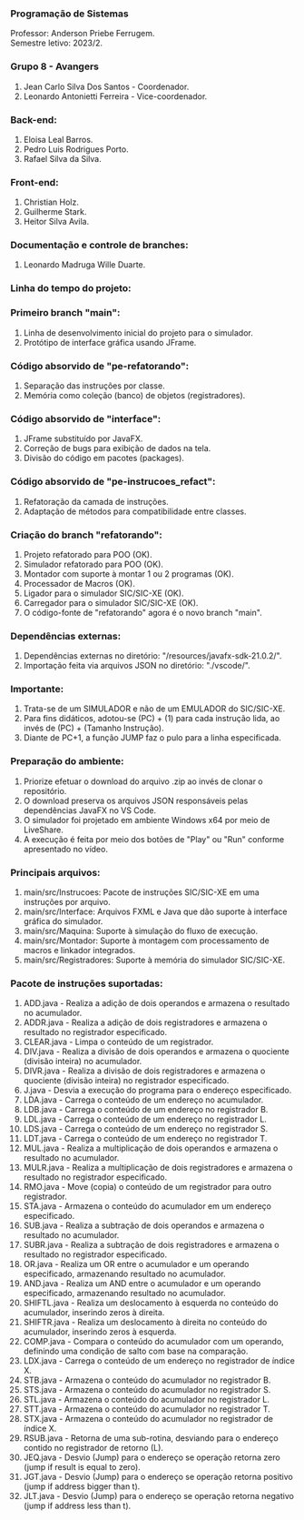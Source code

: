 ### Programação de Sistemas
Professor: Anderson Priebe Ferrugem. </br>
Semestre letivo: 2023/2. </br>

### Grupo 8 - Avangers
1. Jean Carlo Silva Dos Santos - Coordenador.
2. Leonardo Antonietti Ferreira - Vice-coordenador.

### Back-end:
1. Eloisa Leal Barros.
2. Pedro Luis Rodrigues Porto.
3. Rafael Silva da Silva.

### Front-end:
1. Christian Holz.
3. Guilherme Stark.
4. Heitor Silva Avila.

### Documentação e controle de branches:
1. Leonardo Madruga Wille Duarte.

### Linha do tempo do projeto:

### Primeiro branch "main":
1. Linha de desenvolvimento inicial do projeto para o simulador.
2. Protótipo de interface gráfica usando JFrame.

### Código absorvido de "pe-refatorando": 
1. Separação das instruções por classe.
2. Memória como coleção (banco) de objetos (registradores).

### Código absorvido de "interface":
1. JFrame substituído por JavaFX.
2. Correção de bugs para exibição de dados na tela.
3. Divisão do código em pacotes (packages).

### Código absorvido de "pe-instrucoes_refact":
1. Refatoração da camada de instruções.
2. Adaptação de métodos para compatibilidade entre classes.

### Criação do branch "refatorando":
1. Projeto refatorado para POO (OK).
3. Simulador refatorado para POO (OK).
4. Montador com suporte à montar 1 ou 2 programas (OK).
5. Processador de Macros (OK).
7. Ligador para o simulador SIC/SIC-XE (OK).
8. Carregador para o simulador SIC/SIC-XE (OK).
9. O código-fonte de "refatorando" agora é o novo branch "main".

### Dependências externas:
1. Dependências externas no diretório: "/resources/javafx-sdk-21.0.2/".
2. Importação feita via arquivos JSON no diretório: "./vscode/".

### Importante:
1. Trata-se de um SIMULADOR e não de um EMULADOR do SIC/SIC-XE.
2. Para fins didáticos, adotou-se (PC) + (1) para cada instrução lida, ao invés de (PC) + (Tamanho Instrução).
3. Diante de PC+1, a função JUMP faz o pulo para a linha especificada.

### Preparação do ambiente:
1. Priorize efetuar o download do arquivo .zip ao invés de clonar o repositório.
2. O download preserva os arquivos JSON responsáveis pelas dependências JavaFX no VS Code.
3. O simulador foi projetado em ambiente Windows x64 por meio de LiveShare.
4. A execução é feita por meio dos botões de "Play" ou "Run" conforme apresentado no vídeo.

### Principais arquivos:
1. main/src/Instrucoes: Pacote de instruções SIC/SIC-XE em uma instruções por arquivo.
2. main/src/Interface: Arquivos FXML e Java que dão suporte à interface gráfica do simulador.
3. main/src/Maquina: Suporte à simulação do fluxo de execução.
4. main/src/Montador: Suporte à montagem com processamento de macros e linkador integrados.
5. main/src/Registradores: Suporte à memória do simulador SIC/SIC-XE.

### Pacote de instruções suportadas:
1. ADD.java - Realiza a adição de dois operandos e armazena o resultado no acumulador.
2. ADDR.java - Realiza a adição de dois registradores e armazena o resultado no registrador especificado.
3. CLEAR.java - Limpa o conteúdo de um registrador.
4. DIV.java - Realiza a divisão de dois operandos e armazena o quociente (divisão inteira) no acumulador.
5. DIVR.java - Realiza a divisão de dois registradores e armazena o quociente (divisão inteira) no registrador especificado.
6. J.java - Desvia a execução do programa para o endereço especificado.
7. LDA.java - Carrega o conteúdo de um endereço no acumulador.
8. LDB.java - Carrega o conteúdo de um endereço no registrador B.
9. LDL.java - Carrega o conteúdo de um endereço no registrador L.
10. LDS.java - Carrega o conteúdo de um endereço no registrador S.
11. LDT.java - Carrega o conteúdo de um endereço no registrador T.
12. MUL.java - Realiza a multiplicação de dois operandos e armazena o resultado no acumulador.
13. MULR.java - Realiza a multiplicação de dois registradores e armazena o resultado no registrador especificado.
14. RMO.java - Move (copia) o conteúdo de um registrador para outro registrador.
15. STA.java - Armazena o conteúdo do acumulador em um endereço especificado.
16. SUB.java - Realiza a subtração de dois operandos e armazena o resultado no acumulador.
17. SUBR.java - Realiza a subtração de dois registradores e armazena o resultado no registrador especificado.
18. OR.java - Realiza um OR entre o acumulador e um operando especificado, armazenando resultado no acumulador.
19. AND.java - Realiza um AND entre o acumulador e um operando especificado, armazenando resultado no acumulador.
20. SHIFTL.java - Realiza um deslocamento à esquerda no conteúdo do acumulador, inserindo zeros à direita.
21. SHIFTR.java - Realiza um deslocamento à direita no conteúdo do acumulador, inserindo zeros à esquerda.
22. COMP.java - Compara o conteúdo do acumulador com um operando, definindo uma condição de salto com base na comparação.
23. LDX.java - Carrega o conteúdo de um endereço no registrador de índice X.
24. STB.java - Armazena o conteúdo do acumulador no registrador B.
25. STS.java - Armazena o conteúdo do acumulador no registrador S.
26. STL.java - Armazena o conteúdo do acumulador no registrador L.
27. STT.java - Armazena o conteúdo do acumulador no registrador T.
28. STX.java - Armazena o conteúdo do acumulador no registrador de índice X.
29. RSUB.java - Retorna de uma sub-rotina, desviando para o endereço contido no registrador de retorno (L).
30. JEQ.java - Desvio (Jump) para o endereço se operação retorna zero (jump if result is equal to zero).
31. JGT.java - Desvio (Jump) para o endereço se operação retorna positivo (jump if address bigger than t).
32. JLT.java - Desvio (Jump) para o endereço se operação retorna negativo (jump if address less than t).